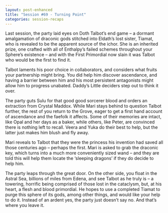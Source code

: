 ```yaml
---
layout: post-enhanced
title: "Session #69 - Turning Point"
categories: session-recaps
---
```


Last session, the party laid eyes on Doth Talbot’s end game – a dormant amalgamation of draconic gods stitched into Eldath’s lost sister, Tiamat, who is revealed to be the apparent source of the ichor. She is an inherited prize, one crafted with all of Enthalpy’s failed schemes throughout your Sphere’s existence – and with the First Primordial now slain it was Talbot who would be the first to find it.

Talbot laments his poor choice in collaborators, and considers what fruits your partnership might bring. You did help him discover ascendance, and having a barrier between him and his most persistent antagonists might allow him to progress unabated. Daddy’s Little deciders step out to think it over.

The party guts Sulu for that good good sorcerer blood and orders an extraction from Crystal Maddox. While Mari stays behind to question Talbot further, the rest of you return to the Grove, eager to get a first hand account of ascendance and the faefolk it affects. Some of their memories are intact, like Opal and her days as a baker, while others, like Peter, are convinced there is nothing left to recall. Veera and Yuka do their best to help, but the latter just makes him blush and fly away.

Mari reveals to Talbot that they were the princess his invention had saved all those centuries ago – perhaps the first. Mari is asked to grab the draconic key, which turns into a much more conveniently sized wand – and they are told this will help them locate the ‘sleeping dragons’ if they do decide to help him.

The party leaps through the great door. On the other side, you float in the Astral Sea, billions of miles from Edena, and see Talbot as he truly is – a towering, horrific being comprised of those lost in the cataclysm, but, at his heart, a flesh and blood primordial. He hopes to use a completed Tiamat to purge this sphere of its gods, among other things, and would like your help to do it. Instead of an ardent yes, the party just doesn’t say no. And that’s where you leave it.
